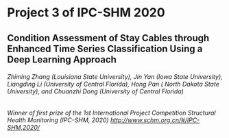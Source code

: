 # Project 3 of IPC-SHM 2020
## Condition Assessment of Stay Cables through Enhanced Time Series Classification Using a Deep Learning Approach
###### Zhiming Zhang (Louisiana State University), Jin Yan (Iowa State University), Liangding Li (University of Central Florida), Hong Pan ( North Dakota State University), and Chuanzhi Dong (University of Central Florida)
###### Winner of first prize of the 1st International Project Competition Structural Health Monitoring (IPC-SHM, 2020) http://www.schm.org.cn/#/IPC-SHM,2020/
